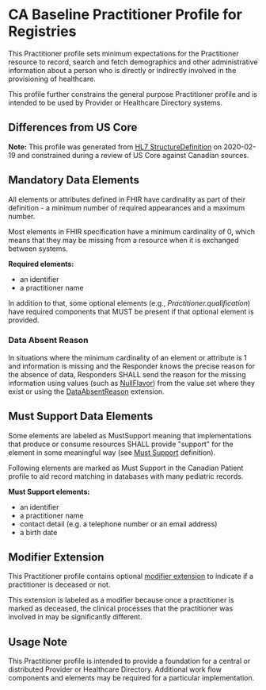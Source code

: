 # CA Baseline Practitioner Profile for Registries
This Practitioner profile sets minimum expectations for the Practitioner resource to record, search and fetch demographics and other administrative information about a person who is directly or indirectly involved in the provisioning of healthcare.

This profile further constrains the general purpose Practitioner profile and is intended to be used by Provider or Healthcare Directory systems. 

## Differences from US Core
**Note:** This profile was generated from [HL7 StructureDefinition](https://www.hl7.org/fhir/practitioner.profile.json) on 2020-02-19 and constrained during a review of US Core against Canadian sources.

## Mandatory Data Elements
All elements or attributes defined in FHIR have cardinality as part of their definition - a minimum number of required appearances and a maximum number.


Most elements in FHIR specification have a minimum cardinality of 0, which means that they may be missing from a resource when it is exchanged between systems.

**Required elements:**
* an identifier
* a practitioner name

In addition to that, some optional elements (e.g., _Practitioner.qualification_) have required components that MUST be present if that optional element is provided.

### Data Absent Reason
In situations where the minimum cardinality of an element or attribute is 1 and information is missing and the Responder knows the precise reason for the absence of data, Responders SHALL send the reason for the missing information using values (such as [NullFlavor](https://www.hl7.org/fhir/extension-iso21090-nullflavor.html)) from the value set where they exist or using the [DataAbsentReason](http://hl7.org/fhir/StructureDefinition/data-absent-reason) extension.


## Must Support Data Elements
Some elements are labeled as MustSupport meaning that implementations that produce or consume resources SHALL provide "support" for the element in some meaningful way (see [Must Support](https://build.fhir.org/ig/scratch-fhir-profiles/CA-Core/general-guidance.html#must-support) definition).

Following elements are marked as Must Support in the Canadian Patient profile to aid record matching in databases with many pediatric records.

**Must Support elements:**
* an identifier
* a practitioner name
* contact detail (e.g. a telephone number or an email address)
* a birth date

## Modifier Extension
This Practitioner profile contains optional [modifier extension](https://www.hl7.org/fhir/extensibility.html#modifierExtension) to indicate if a practitioner is deceased or not.

This extension is labeled as a modifier because once a practitioner is marked as deceased, the clinical processes that the practitioner was involved in may be significantly different.

## Usage Note
This Practitioner profile is intended to provide a foundation for a central or distributed Provider or Healthcare Directory. Additional work flow components and elements may be required for a particular implementation.
